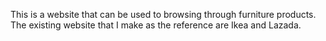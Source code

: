 This is a website that can be used to browsing through furniture products. The existing website that I make as the reference are Ikea and Lazada.
